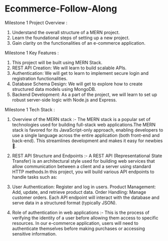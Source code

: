 # Ecommerce-Follow-Along
Milestone 1 Project Overview :
1. Understand the overall structure of a MERN project.
2. Learn the foundational steps of setting up a new project.
3. Gain clarity on the functionalities of an e-commerce application.

Milestone 1 Key Features :
1. This project will be built using MERN Stack.
2. REST API Creation: We will learn to build scalable APIs.
3. Authentication: We will get to learn to implement secure login and registration functionalities.
4. Database Schema Design: We will get to explore how to create structured data models using MongoDB.
5. Backend Development: As a part of the project, we will learn to set up robust server-side logic with Node.js and Express.

Milestone 1 Tech Stack :
1. Overview of the MERN stack :- The MERN stack is a popular set of technologies used for building full-stack web applications.The MERN stack is favored for its JavaScript-only approach, enabling developers to use a single language across the entire application (both front-end and back-end). This streamlines development and makes it easy for newbies 🐣.

2. REST API Structure and Endpoints :- A REST API (Representational State Transfer) is an architectural style used for building web services that allow communication between a client and a server using standard HTTP methods.In this project, you will build various API endpoints to handle tasks such as:

3. User Authentication: Register and log in users.
Product Management: Add, update, and retrieve product data.
Order Handling: Manage customer orders. Each API endpoint will interact with the database and serve data in a structured format (typically JSON).

4. Role of authentication in web applications :- This is the process of verifying the identity of a user before allowing them access to specific resources. In our e-commerce application, users will need to authenticate themselves before making purchases or accessing sensitive information.

